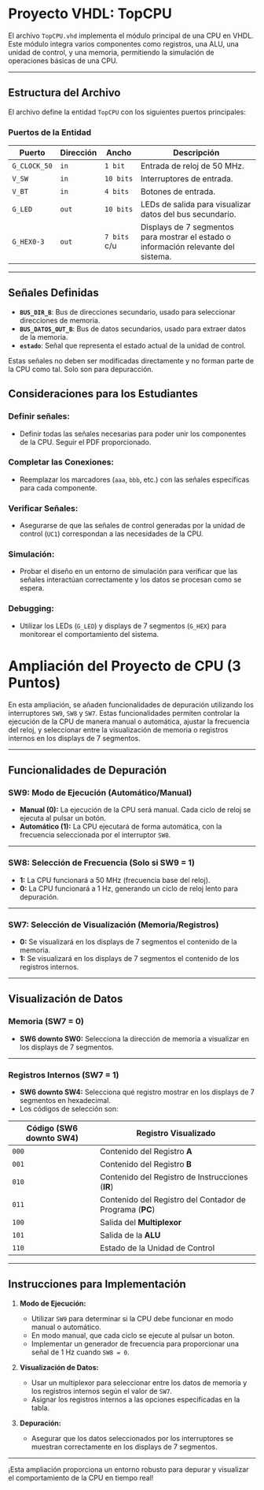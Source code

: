 # Proyecto VHDL: TopCPU

El archivo `TopCPU.vhd` implementa el módulo principal de una CPU en VHDL. Este módulo integra varios componentes como registros, una ALU, una unidad de control, y una memoria, permitiendo la simulación de operaciones básicas de una CPU.

---

## Estructura del Archivo

El archivo define la entidad `TopCPU` con los siguientes puertos principales:

### Puertos de la Entidad

| Puerto        | Dirección | Ancho            | Descripción                                                                             |
|---------------|-----------|------------------|-----------------------------------------------------------------------------------------|
| `G_CLOCK_50`  | `in`      | `1 bit`          | Entrada de reloj de 50 MHz.                                                            |
| `V_SW`        | `in`      | `10 bits`        | Interruptores de entrada.                                                              |
| `V_BT`        | `in`      | `4 bits`         | Botones de entrada.                                                                    |
| `G_LED`       | `out`     | `10 bits`        | LEDs de salida para visualizar datos del bus secundario.                               |
| `G_HEX0-3`    | `out`     | `7 bits` c/u     | Displays de 7 segmentos para mostrar el estado o información relevante del sistema.    |

---


## Señales Definidas

- **`BUS_DIR_B`**: Bus de direcciones secundario, usado para seleccionar direcciones de memoria.
- **`BUS_DATOS_OUT_B`**: Bus de datos secundarios, usado para extraer datos de la memoria.
- **`estado`**: Señal que representa el estado actual de la unidad de control.

Estas señales no deben ser modificadas directamente y no forman parte de la CPU como tal. Solo son para depuracción.

## Consideraciones para los Estudiantes

### Definir señales:

- Definir todas las señales necesarias para poder unir los componentes de la CPU. Seguir el PDF proporcionado.

### Completar las Conexiones:

- Reemplazar los marcadores (`aaa`, `bbb`, etc.) con las señales específicas para cada componente.

### Verificar Señales:

- Asegurarse de que las señales de control generadas por la unidad de control (`UC1`) correspondan a las necesidades de la CPU.

### Simulación:

- Probar el diseño en un entorno de simulación para verificar que las señales interactúan correctamente y los datos se procesan como se espera.

### Debugging:

- Utilizar los LEDs (`G_LED`) y displays de 7 segmentos (`G_HEX`) para monitorear el comportamiento del sistema.

# Ampliación del Proyecto de CPU (3 Puntos)

En esta ampliación, se añaden funcionalidades de depuración utilizando los interruptores `SW9`, `SW8` y `SW7`. Estas funcionalidades permiten controlar la ejecución de la CPU de manera manual o automática, ajustar la frecuencia del reloj, y seleccionar entre la visualización de memoria o registros internos en los displays de 7 segmentos.

---

## Funcionalidades de Depuración

### SW9: Modo de Ejecución (Automático/Manual)

- **Manual (0):** La ejecución de la CPU será manual. Cada ciclo de reloj se ejecuta al pulsar un botón.
- **Automático (1):** La CPU ejecutará de forma automática, con la frecuencia seleccionada por el interruptor `SW8`.

---

### SW8: Selección de Frecuencia (Solo si SW9 = 1)

- **1:** La CPU funcionará a 50 MHz (frecuencia base del reloj).
- **0:** La CPU funcionará a 1 Hz, generando un ciclo de reloj lento para depuración.

---

### SW7: Selección de Visualización (Memoria/Registros)

- **0:** Se visualizará en los displays de 7 segmentos el contenido de la memoria.
- **1:** Se visualizará en los displays de 7 segmentos el contenido de los registros internos.

---

## Visualización de Datos

### Memoria (SW7 = 0)

- **SW6 downto SW0:** Selecciona la dirección de memoria a visualizar en los displays de 7 segmentos.

---

### Registros Internos (SW7 = 1)

- **SW6 downto SW4:** Selecciona qué registro mostrar en los displays de 7 segmentos en hexadecimal.
- Los códigos de selección son:

| **Código (SW6 downto SW4)** | **Registro Visualizado**                                 |
|-----------------------------|---------------------------------------------------------|
| `000`                       | Contenido del Registro **A**                            |
| `001`                       | Contenido del Registro **B**                            |
| `010`                       | Contenido del Registro de Instrucciones (**IR**)        |
| `011`                       | Contenido del Registro del Contador de Programa (**PC**)|
| `100`                       | Salida del **Multiplexor**                              |
| `101`                       | Salida de la **ALU**                                    |
| `110`                       | Estado de la Unidad de Control                          |

---

## Instrucciones para Implementación

1. **Modo de Ejecución:**
   - Utilizar `SW9` para determinar si la CPU debe funcionar en modo manual o automático.
   - En modo manual, que cada ciclo se ejecute al pulsar un boton.
   - Implementar un generador de frecuencia para proporcionar una señal de 1 Hz cuando `SW8 = 0`.

2. **Visualización de Datos:**
   - Usar un multiplexor para seleccionar entre los datos de memoria y los registros internos según el valor de `SW7`.
   - Asignar los registros internos a las opciones especificadas en la tabla.

3. **Depuración:**
   - Asegurar que los datos seleccionados por los interruptores se muestran correctamente en los displays de 7 segmentos.

---

¡Esta ampliación proporciona un entorno robusto para depurar y visualizar el comportamiento de la CPU en tiempo real!
